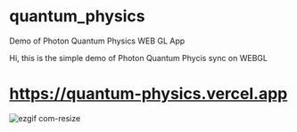 # quantum_physics
Demo of Photon Quantum Physics WEB GL App

Hi, this is the simple demo of Photon Quantum Phycis sync on WEBGL


# https://quantum-physics.vercel.app
![ezgif com-resize](https://user-images.githubusercontent.com/16849759/231825314-a22720eb-c8b6-4495-afda-60bddcacad21.gif)
